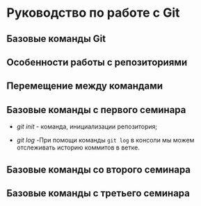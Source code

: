 # Руководство по работе с Git

## Базовые команды Git

## Особенности работы с репозиториями

## Перемещение между командами

## Базовые команды с первого семинара

* *git init* - команда, инициализации репозитория;

* *git log* -При помощи команды `git log` в консоли мы можем отслеживать историю коммитов в ветке.

## Базовые команды со второго семинара

## Базовые команды с третьего семинара
